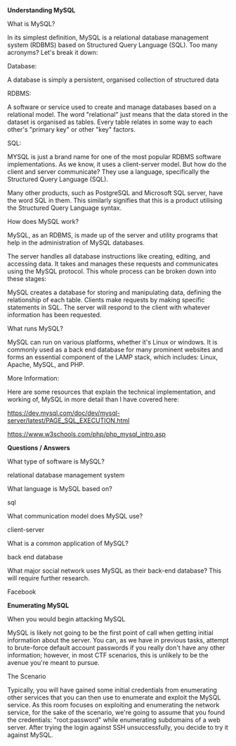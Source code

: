 **Understanding MySQL**

What is MySQL?

In its simplest definition, MySQL is a relational database management system (RDBMS) based on Structured Query Language (SQL). Too many acronyms? Let's break it down:

Database:

A database is simply a persistent, organised collection of structured data

RDBMS:

A software or service used to create and manage databases based on a relational model. The word "relational" just means that the data stored in the dataset is organised as tables. Every table relates in some way to each other's "primary key" or other "key" factors.

SQL:

MYSQL is just a brand name for one of the most popular RDBMS software implementations. As we know, it uses a client-server model. But how do the client and server communicate? They use a language, specifically the Structured Query Language (SQL).

Many other products, such as PostgreSQL and Microsoft SQL server, have the word SQL in them. This similarly signifies that this is a product utilising the Structured Query Language syntax.

How does MySQL work?

MySQL, as an RDBMS, is made up of the server and utility programs that help in the administration of MySQL databases.

The server handles all database instructions like creating, editing, and accessing data. It takes and manages these requests and communicates using the MySQL protocol. This whole process can be broken down into these stages:

MySQL creates a database for storing and manipulating data, defining the relationship of each table.
Clients make requests by making specific statements in SQL.
The server will respond to the client with whatever information has been requested.

What runs MySQL?

MySQL can run on various platforms, whether it's Linux or windows. It is commonly used as a back end database for many prominent websites and forms an essential component of the LAMP stack, which includes: Linux, Apache, MySQL, and PHP.

More Information:

Here are some resources that explain the technical implementation, and working of, MySQL in more detail than I have covered here:

https://dev.mysql.com/doc/dev/mysql-server/latest/PAGE_SQL_EXECUTION.html 

https://www.w3schools.com/php/php_mysql_intro.asp

**Questions / Answers**

What type of software is MySQL?

relational database management system

What language is MySQL based on?

sql

What communication model does MySQL use?

client-server

What is a common application of MySQL?

back end database

What major social network uses MySQL as their back-end database? This will require further research.

Facebook

**Enumerating MySQL**

When you would begin attacking MySQL

MySQL is likely not going to be the first point of call when getting initial information about the server. You can, as we have in previous tasks, attempt to brute-force default account passwords if you really don't have any other information; however, in most CTF scenarios, this is unlikely to be the avenue you're meant to pursue.

The Scenario

Typically, you will have gained some initial credentials from enumerating other services that you can then use to enumerate and exploit the MySQL service. As this room focuses on exploiting and enumerating the network service, for the sake of the scenario, we're going to assume that you found the credentials: "root:password" while enumerating subdomains of a web server. After trying the login against SSH unsuccessfully, you decide to try it against MySQL.

